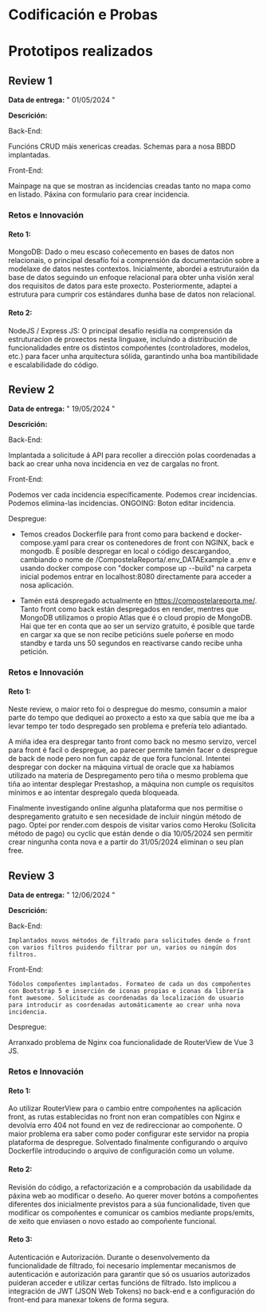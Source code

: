 # Codificación e Probas

# Prototipos realizados

## Review 1

**Data de entrega:** " 01/05/2024 "

**Descrición:**

Back-End:

Funcións CRUD máis xenericas creadas. Schemas para a nosa BBDD implantadas.

Front-End:

Mainpage na que se mostran as incidencias creadas tanto no mapa como en listado.
Páxina con formulario para crear incidencia.

### Retos e Innovación

#### Reto 1:

MongoDB: Dado o meu escaso coñecemento en bases de datos non relacionais, o principal desafío foi a comprensión da documentación sobre a modelaxe de datos nestes contextos. Inicialmente, abordei a estruturaión da base de datos seguindo un enfoque relacional para obter unha visión xeral dos requisitos de datos para este proxecto. Posteriormente, adaptei a estrutura para cumprir cos estándares dunha base de datos non relacional.

#### Reto 2:

NodeJS / Express JS: O principal desafío residía na comprensión da estruturacíon de proxectos nesta linguaxe, incluíndo a distribución de funcionalidades entre os distintos compoñentes (controladores, modelos, etc.) para facer unha arquitectura sólida, garantindo unha boa mantibilidade e escalabilidade do código.

## Review 2

**Data de entrega:** " 19/05/2024 "

**Descrición:**

Back-End:

Implantada a solicitude á API para recoller a dirección polas coordenadas a back ao crear unha nova incidencia en vez de cargalas no front.

Front-End:

Podemos ver cada incidencia específicamente. Podemos crear incidencias. Podemos elimina-las incidencias. ONGOING: Boton editar incidencia.

Despregue:

- Temos creados Dockerfile para front como para backend e docker-compose.yaml para crear os contenedores de front con NGINX, back e mongodb. É posible despregar en local o código descargandoo, cambiando o nome de /CompostelaReporta/.env_DATAExample a .env e usando docker compose con "docker compose up --build" na carpeta inicial podemos entrar en localhost:8080 directamente para acceder a nosa aplicación.

- Tamén está despregado actualmente en https://compostelareporta.me/. Tanto front como back están despregados en render, mentres que MongoDB utilizamos o propio Atlas que é o cloud propio de MongoDB. Hai que ter en conta que ao ser un servizo gratuito, é posible que tarde en cargar xa que se non recibe peticións suele poñerse en modo standby e tarda uns 50 segundos en reactivarse cando recibe unha petición.

### Retos e Innovación

#### Reto 1:

Neste review, o maior reto foi o despregue do mesmo, consumin a maior parte do tempo que dediquei ao proxecto a esto xa que sabía que me iba a levar tempo ter todo despregado sen problema e prefería telo adiantado.

A miña idea era despregar tanto front como back no mesmo servizo, vercel para front é facil o despregue, ao parecer permite tamén facer o despregue de back de node pero non fun capáz de que fora funcional. Intentei despregar con docker na máquina virtual de oracle que xa habíamos utilizado na materia de Despregamento pero tiña o mesmo problema que tiña ao intentar desplegar Prestashop, a máquina non cumple os requisitos mínimos e ao intentar despregalo queda bloqueada.

Finalmente investigando online algunha plataforma que nos permitise o despregamento gratuito e sen necesidade de incluir ningún método de pago. Optei por render.com despois de visitar varios como Heroku (Solicita método de pago) ou cyclic que están dende o día 10/05/2024 sen permitir crear ningunha conta nova e a partir do 31/05/2024 eliminan o seu plan free.

## Review 3

**Data de entrega:** " 12/06/2024 "

**Descrición:**

Back-End:

    Implantados novos métodos de filtrado para solicitudes dende o front con varios filtros puidendo filtrar por un, varios ou ningún dos filtros.

Front-End:

    Tódolos compoñentes implantados. Formateo de cada un dos compoñentes con Bootstrap 5 e inserción de iconas propias e iconas da librería font awesome. Solicitude as coordenadas da localización do usuario para introducir as coordenadas automáticamente ao crear unha nova incidencia.

Despregue:

Arranxado problema de Nginx coa funcionalidade de RouterView de Vue 3 JS.

### Retos e Innovación

#### Reto 1:

Ao utilizar RouterView para o cambio entre compoñentes na aplicación front, as rutas establecidas no front non eran compatibles con Nginx e devolvía erro 404 not found en vez de redireccionar ao compoñente. O maior problema era saber como poder configurar este servidor na propia plataforma de despregue. Solventado finalmente configurando o arquivo Dockerfile introducindo o arquivo de configuración como un volume.

#### Reto 2:
    
Revisión do código, a refactorización e a comprobación da usabilidade da páxina web ao modificar o deseño. 
Ao querer mover botóns a compoñentes diferentes dos inicialmente previstos para a súa funcionalidade, tiven que modificar os compoñentes e comunicar os cambios mediante props/emits, de xeito que enviasen o novo estado ao compoñente funcional.

#### Reto 3:
    
Autenticación e Autorización.
Durante o desenvolvemento da funcionalidade de filtrado, foi necesario implementar mecanismos de autenticación e autorización para garantir que só os usuarios autorizados puideran acceder e utilizar certas funcións de filtrado. Isto implicou a integración de JWT (JSON Web Tokens) no back-end e a configuración do front-end para manexar tokens de forma segura.